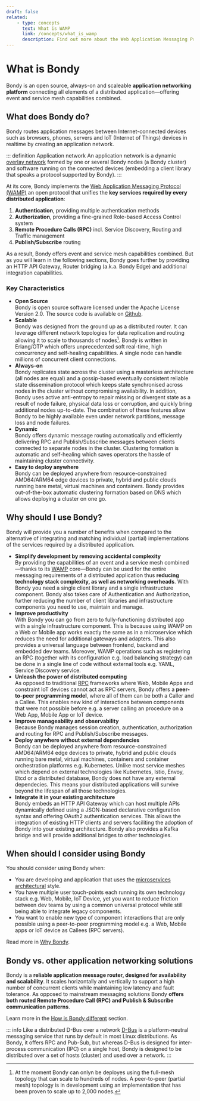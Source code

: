 ```yaml
---
draft: false
related:
    - type: concepts
      text: What is WAMP
      link: /concepts/what_is_wamp
      description: Find out more about the Web Application Messaging Protocol
---
```


# What is Bondy
Bondy is an open source, always-on and scaleable **application networking platform** connecting all elements of a distributed application—offering event and service mesh capabilities combined.

## What does Bondy do?
Bondy routes application messages between Internet-connected devices such as browsers, phones, servers and IoT (Internet of Things) devices in realtime by creating an application network.

::: definition Application network
An application network is a dynamic [overlay network](https://en.wikipedia.org/wiki/Overlay_network) formed by one or several Bondy nodes (a Bondy cluster) and software running on the connected devices (embedding a client library that speaks a protocol supported by Bondy).
:::

<ZoomImg
  src="/assets/bondy_diagram.png"
  caption="Bondy application network"
  width="600"/>

At its core, Bondy implements the [Web Application Messaging Protocol (WAMP)](/concepts/what_is_wamp) an open protocol that unifies the **key services required by every distributed application**:
1. **Authentication**, providing multiple authentication methods
1. **Authorization**, providing a fine-grained Role-based Access Control system
1. **Remote Procedure Calls (RPC)** incl. Service Discovery, Routing and Traffic management
1. **Publish/Subscribe** routing

As a result, Bondy offers event and service mesh capabilities combined. But as you will learn in the following sections, Bondy goes further by providing an HTTP API Gateway, Router bridging (a.k.a. Bondy Edge) and additional integration capabilities.


### Key Characteristics

- **Open Source**<br>Bondy is open source software licensed under the Apache License Version 2.0. The source code is available on [Github](https://github.com/bondy-io/bondy).
- **Scalable**<br>Bondy was designed from the ground up as a distributed router. It can leverage different network topologies for data replication and routing allowing it to scale to thousands of nodes[^topo]. Bondy is written in Erlang/OTP which offers unprecedented soft real-time, high concurrency and self-healing capabilities. A single node can handle millions of concurrent client connections.
- **Always-on**<br>Bondy replicates state across the cluster using a masterless architecture (all nodes are equal) and a gossip-based eventually consistent reliable state dissemination protocol which keeps state synchronised across nodes in the cluster without compromising availability. In addition, Bondy uses active anti-entropy to repair missing or divergent state as a result of node failure, physical data loss or corruption, and quickly bring additional nodes up-to-date. The combination of these features allow Bondy to be highly available even under network partitions, message loss and node failures.
- **Dynamic**<br>Bondy offers dynamic message routing automatically and efficiently delivering RPC and Publish/Subscribe messages between clients connected to separate nodes in the cluster. Clustering formation is automatic and self-healing which saves operators the hassle of maintaining cluster connectivity.
- **Easy to deploy anywhere**<br>Bondy can be deployed anywhere from resource-constrained AMD64/ARM64 edge devices to private, hybrid and public clouds running bare metal, virtual machines and containers. Bondy provides out-of-the-box automatic clustering formation based on DNS which allows deploying a cluster on one go.

## Why should I use Bondy?
<!-- Key Benefits -->
Bondy will provide you a number of benefits when compared to the alternative of integrating and matching individual (partial) implementations of the services required by a distributed application.

- **Simplify development by removing accidental complexity**<br>By providing the capabilities of an event and a service mesh combined—thanks to its [WAMP](/concepts/what_is_wamp) core—Bondy can be used for the entire messaging requirements of a distributed application thus **reducing technology stack complexity, as well as networking overheads**. With Bondy you need a single client library and a single infrastructure component. Bondy also takes care of Authentication and Authorization, further reducing the number of client libraries and infrastructure components you need to use, maintain and manage.
- **Improve productivity**<br>With Bondy you can go from zero to fully-functioning distributed app with a single infrastructure component. This is because using WAMP on a Web or Mobile app works exactly the same as in a microservice which reduces the need for additional gateways and adapters. This also provides a universal language between frontend, backend and embedded dev teams. Moreover, WAMP operations such as registering an RPC (together with its configuration e.g. load balancing strategy) can be done in a single line of code without external tools e.g. YAML, Service Discovery service.
- **Unleash the power of distributed computing**<br>As opposed to traditional [RPC](https://en.wikipedia.org/wiki/Remote_procedure_call) frameworks where Web, Mobile Apps and constraint IoT devices cannot act as RPC servers, Bondy offers a **peer-to-peer programming model**, where all of them can be both a Caller and a Callee. This enables new kind of interactions between components that were not possible before e.g. a server calling an procedure on a Web App, Mobile App or IoT device.
- **Improve manageability and observability**<br>Because Bondy manages session creation, authentication, authorization and routing for RPC and Publish/Subscribe messages.
- **Deploy anywhere without external dependencies**<br>Bondy can be deployed anywhere from resource-constrained AMD64/ARM64 edge devices to private, hybrid and public clouds running bare metal, virtual machines, containers and container orchestration platforms e.g. Kubernetes. Unlike most service meshes which depend on external technologies like Kubernetes, Istio, Envoy, Etcd or a distributed database, Bondy does not have any external dependecies. This means your distributed applications will survive beyond the lifespan of all those technologies.
- **Integrate it in your existing architecture**<br>Bondy embeds an HTTP API Gateway which can host multiple APIs dynamically defined using a JSON-based declarative configuration syntax and offering OAuth2 authentication services. This allows the integration of existing HTTP clients and servers faciliting the adoption of Bondy into your existing architecture. Bondy also provides a Kafka bridge and will provide additional bridges to other technologies.

## When should I consider using Bondy

[^cmeik]: Christopher Meiklejohn, Strangeloop 2022 [Resilient Microservices without the Chaos](https://www.youtube.com/watch?v=F32peAwCPlM)

You should consider using Bondy when:

* You are developing and application that uses the [microservices architectural](/reference/glossary#microservices-architecture) style.
* You have multiple user touch-points each running its own technology stack e.g. Web, Mobile, IoT Device, yet you want to reduce friction between dev teams by using a common universal protocol while still being able to integrate legacy components.
* You want to enable new type of component interactions that are only possible using a peer-to-peer programming model e.g. a Web, Mobile apps or IoT device as Callees (RPC servers).

Read more in [Why Bondy](/concepts/why_bondy).


## Bondy vs. other application networking solutions
Bondy is a **reliable application message router, designed for availability and scalability**. It scales horizontally and vertically to support a high number of concurrent clients while maintaining low latency and fault tolerance. As opposed to mainstream messaging solutions Bondy **offers both routed Remote Procedure Call (RPC) and Publish & Subscribe communication patterns**.

Learn more in the [How is Bondy different](/concepts/how_is_bondy_different) section.

::: info Like a distributed D-Bus over a network
[D-Bus](https://en.wikipedia.org/wiki/D-Bus) is a platform-neutral messaging service that runs by default in most Linux distributions. As Bondy, it offers RPC and Pub-Sub, but whereas  D-Bus is designed for inter-process communication (IPC) on a single host, Bondy is designed to be distributed over a set of hosts (cluster) and used over a network.
:::


[^topo]: At the moment Bondy can onlyn be deployes using the full-mesh topology that can scale to hundreds of nodes. A peer-to-peer (partial mesh) topology is in development using an implementation that has been proven to scale up to 2,000 nodes.